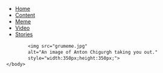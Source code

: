 <html>
<html>	
	<head>
		<link rel="stylesheet" type="text/css" href="mystyle.css">
			<title>Nisse's site</title>
	</head>
		<body>
		<ul>
			<li><a href="index.html">Home</a></li>
			<li><a href="content.html">Content</a></li>
			<li><a class="active" href="meme.html">Meme</a></li>
			<li><a href="video.html">Video</a></li>
			<li><a href="stories.html">Stories</a></li>
			</ul>
			
			<img src="grumeme.jpg"
			alt="An image of Anton Chigurgh taking you out."
			style="width:350px;height:350px;">
	</body>
</html>
